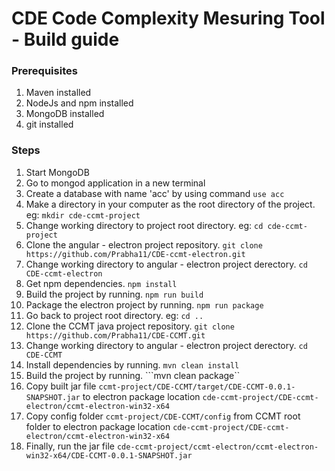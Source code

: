 # CDE Code Complexity Mesuring Tool - Build guide

### Prerequisites
1) Maven installed
2) NodeJs and npm installed
3) MongoDB installed
4) git installed

### Steps
1) Start MongoDB
2) Go to mongod application in a new terminal
3) Create a database with name 'acc' by using command ```use acc```
1) Make a directory in your computer as the root directory of the project. eg: ```mkdir cde-ccmt-project```
1) Change working directory to project root directory. eg: ```cd cde-ccmt-project```
3) Clone the angular - electron project repository. ```git clone https://github.com/Prabha11/CDE-ccmt-electron.git```
1) Change working directory to angular - electron project derectory. ```cd CDE-ccmt-electron```
2) Get npm dependencies. ```npm install```
2) Build the project by running. ```npm run build```
2) Package the electron project by running. ```npm run package```
2) Go back to project root directory. eg: ```cd ..```
1) Clone the CCMT java project repository. ```git clone https://github.com/Prabha11/CDE-CCMT.git```
1) Change working directory to angular - electron project derectory. ```cd CDE-CCMT```
2) Install dependencies by running. ```mvn clean install```
2) Build the project by running. ```mvn clean package``
5) Copy built jar file ```ccmt-project/CDE-CCMT/target/CDE-CCMT-0.0.1-SNAPSHOT.jar``` to electron package location ```cde-ccmt-project/CDE-ccmt-electron/ccmt-electron-win32-x64```
6) Copy config folder ```ccmt-project/CDE-CCMT/config``` from CCMT root folder to electron package location ```cde-ccmt-project/CDE-ccmt-electron/ccmt-electron-win32-x64```
7) Finally, run the jar file ```cde-ccmt-project/ccmt-electron/ccmt-electron-win32-x64/CDE-CCMT-0.0.1-SNAPSHOT.jar```
